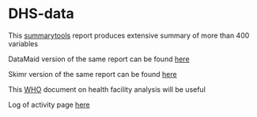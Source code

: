 # DHS-data

This [summarytools](DHS_summarytools_report.html) report produces extensive summary 
of more than 400 variables

DataMaid version of the same report can be found [here](dataMaid_fac17_small.html)

Skimr version of the same report can be found [here](DHS_skimr_report.html)

This [WHO](./docs/facilityanalysis-generalprinciples.pdf) document on health facility analysis will be useful

Log of activity page [here](DHS_log_analysis.html) <br><br>
